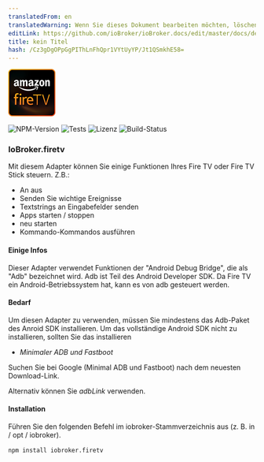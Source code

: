 ```yaml
---
translatedFrom: en
translatedWarning: Wenn Sie dieses Dokument bearbeiten möchten, löschen Sie bitte das Feld "translationsFrom". Andernfalls wird dieses Dokument automatisch erneut übersetzt
editLink: https://github.com/ioBroker/ioBroker.docs/edit/master/docs/de/adapterref/iobroker.firetv/README.md
title: kein Titel
hash: /Cz3gDgOPpGgPIThLnFhQpr1VYtUyYP/Jt1QSmkhE58=
---
```

![Logo](../../../en/adapterref/iobroker.firetv/admin/firetv.png)

![NPM-Version](https://img.shields.io/npm/v/iobroker.firetv.svg)
![Tests](https://img.shields.io/travis/soef/iobroker.firetv/master.svg)
![Lizenz](https://img.shields.io/badge/license-MIT-blue.svg?style=flat)
![Build-Status](https://secure.travis-ci.org/soef/iobroker.firetv.svg?branch=master)

### IoBroker.firetv
<!--
[![NPM-Version] (https://badge.fury.io/js/iobroker.firetv.svg)](https://www.npmjs.com/package/iobroker.firetv)
-->

Mit diesem Adapter können Sie einige Funktionen Ihres Fire TV oder Fire TV Stick steuern.
Z.B.:

- An aus
- Senden Sie wichtige Ereignisse
- Textstrings an Eingabefelder senden
- Apps starten / stoppen
- neu starten
- Kommando-Kommandos ausführen

#### Einige Infos
Dieser Adapter verwendet Funktionen der "Android Debug Bridge", die als "Adb" bezeichnet wird. Adb ist Teil des Android Developer SDK. Da Fire TV ein Android-Betriebssystem hat, kann es von adb gesteuert werden.

#### Bedarf
Um diesen Adapter zu verwenden, müssen Sie mindestens das Adb-Paket des Anroid SDK installieren. Um das vollständige Android SDK nicht zu installieren, sollten Sie das installieren

- *Minimaler ADB und Fastboot*

Suchen Sie bei Google (Minimal ADB und Fastboot) nach dem neuesten Download-Link.

Alternativ können Sie *adbLink* verwenden.

#### Installation
Führen Sie den folgenden Befehl im iobroker-Stammverzeichnis aus (z. B. in / opt / iobroker).

```
npm install iobroker.firetv
```